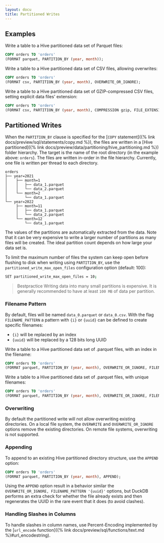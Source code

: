 ```yaml
---
layout: docu
title: Partitioned Writes
---
```


## Examples

Write a table to a Hive partitioned data set of Parquet files:

```sql
COPY orders TO 'orders'
(FORMAT parquet, PARTITION_BY (year, month));
```

Write a table to a Hive partitioned data set of CSV files, allowing overwrites:

```sql
COPY orders TO 'orders'
(FORMAT csv, PARTITION_BY (year, month), OVERWRITE_OR_IGNORE);
```

Write a table to a Hive partitioned data set of GZIP-compressed CSV files, setting explicit data files' extension:

```sql
COPY orders TO 'orders'
(FORMAT csv, PARTITION_BY (year, month), COMPRESSION gzip, FILE_EXTENSION 'csv.gz');
```

## Partitioned Writes

When the `PARTITION_BY` clause is specified for the [`COPY` statement]({% link docs/preview/sql/statements/copy.md %}), the files are written in a [Hive partitioned]({% link docs/preview/data/partitioning/hive_partitioning.md %}) folder hierarchy. The target is the name of the root directory (in the example above: `orders`). The files are written in-order in the file hierarchy. Currently, one file is written per thread to each directory.

```text
orders
├── year=2021
│    ├── month=1
│    │   ├── data_1.parquet
│    │   └── data_2.parquet
│    └── month=2
│        └── data_1.parquet
└── year=2022
     ├── month=11
     │   ├── data_1.parquet
     │   └── data_2.parquet
     └── month=12
         └── data_1.parquet
```

The values of the partitions are automatically extracted from the data. Note that it can be very expensive to write a larger number of partitions as many files will be created. The ideal partition count depends on how large your data set is.

To limit the maximum number of files the system can keep open before flushing to disk when writing using `PARTITION_BY`, use the `partitioned_write_max_open_files` configuration option (default: 100):

```bash
SET partitioned_write_max_open_files = 10;
```

> Bestpractice Writing data into many small partitions is expensive. It is generally recommended to have at least `100 MB` of data per partition.

### Filename Pattern

By default, files will be named `data_0.parquet` or `data_0.csv`. With the flag `FILENAME_PATTERN` a pattern with `{i}` or `{uuid}` can be defined to create specific filenames:

* `{i}` will be replaced by an index
* `{uuid}` will be replaced by a 128 bits long UUID

Write a table to a Hive partitioned data set of .parquet files, with an index in the filename:

```sql
COPY orders TO 'orders'
(FORMAT parquet, PARTITION_BY (year, month), OVERWRITE_OR_IGNORE, FILENAME_PATTERN 'orders_{i}');
```

Write a table to a Hive partitioned data set of .parquet files, with unique filenames:

```sql
COPY orders TO 'orders'
(FORMAT parquet, PARTITION_BY (year, month), OVERWRITE_OR_IGNORE, FILENAME_PATTERN 'file_{uuid}');
```

### Overwriting

By default the partitioned write will not allow overwriting existing directories.
On a local file system, the `OVERWRITE` and `OVERWRITE_OR_IGNORE` options remove the existing directories.
On remote file systems, overwriting is not supported.

### Appending

To append to an existing Hive partitioned directory structure, use the `APPEND` option:

```sql
COPY orders TO 'orders'
(FORMAT parquet, PARTITION_BY (year, month), APPEND);
```

Using the `APPEND` option result in a behavior similar the `OVERWRITE_OR_IGNORE, FILENAME_PATTERN '{uuid}'` options,
but DuckDB performs an extra check for whether the file already exists and then regenerates the UUID in the rare event that it does (to avoid clashes).

### Handling Slashes in Columns

To handle slashes in column names, use Percent-Encoding implemented by the [`url_encode` function]({% link docs/preview/sql/functions/text.md %}#url_encodestring).
